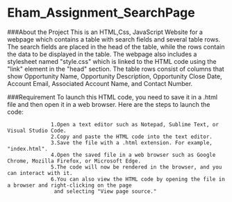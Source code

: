 ﻿# Eham_Assignment_SearchPage
###About the Project
         This is an HTML,Css, JavaScript Website for a webpage which contains a table with search fields and several table rows. The search fields are placed in the head of the table, while the rows contain the data to be displayed in the table. The webpage also includes a stylesheet named "style.css" which is linked to the HTML code using the "link" element in the "head" section. The table rows consist of columns that show Opportunity Name, Opportunity Description, Opportunity Close Date, Account Email, Associated Account Name, and Contact Number.


###Requirement
                  To launch this HTML code, you need to save it in a .html file and then open it in a web browser. Here are the steps to launch the code:

                  1.Open a text editor such as Notepad, Sublime Text, or Visual Studio Code.
                  2.Copy and paste the HTML code into the text editor.
                  3.Save the file with a .html extension. For example, "index.html".
                  4.Open the saved file in a web browser such as Google Chrome, Mozilla Firefox, or Microsoft Edge.
                  5.The code will now be rendered in the browser, and you can interact with it.
                  6.You can also view the HTML code by opening the file in a browser and right-clicking on the page
                   and selecting "View page source."
